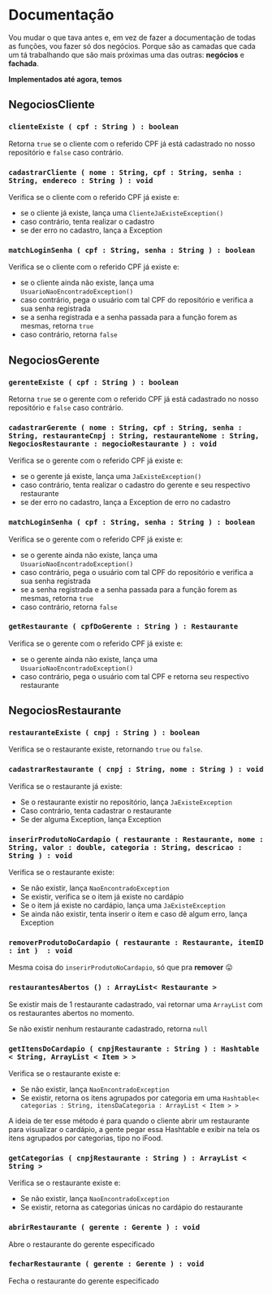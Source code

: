 # Documentação

Vou mudar o que tava antes e, em vez de fazer a documentação de todas as funções, vou fazer só dos negócios. Porque são as camadas que cada um tá trabalhando que são mais próximas uma das outras: **negócios** e **fachada**.

**Implementados até agora, temos**

## NegociosCliente

### `clienteExiste ( cpf : String ) : boolean`

Retorna `true` se o cliente com o referido CPF já está cadastrado no nosso repositório e `false` caso contrário.

### `cadastrarCliente ( nome : String, cpf : String, senha : String, endereco : String ) : void`

Verifica se o cliente com o referido CPF já existe e: 

* se o cliente já existe, lança uma `ClienteJaExisteException()`
* caso contrário, tenta realizar o cadastro
* se der erro no cadastro, lança a Exception

### `matchLoginSenha ( cpf : String, senha : String ) : boolean`

Verifica se o cliente com o referido CPF já existe e:

* se o cliente ainda não existe, lança uma `UsuarioNaoEncontradoException()`
* caso contrário, pega o usuário com tal CPF do repositório e verifica a sua senha registrada
* se a senha registrada e a senha passada para a função forem as mesmas, retorna `true`
* caso contrário, retorna `false`

## NegociosGerente

### `gerenteExiste ( cpf : String ) : boolean`

Retorna `true` se o gerente com o referido CPF já está cadastrado no nosso repositório e `false` caso contrário.

### `cadastrarGerente ( nome : String, cpf : String, senha : String, restauranteCnpj : String, restauranteNome : String, NegociosRestaurante : negocioRestaurante ) : void`

Verifica se o gerente com o referido CPF já existe e: 

* se o gerente já existe, lança uma `JaExisteException()`
* caso contrário, tenta realizar o cadastro do gerente e seu respectivo restaurante
* se der erro no cadastro, lança a Exception de erro no cadastro

### `matchLoginSenha ( cpf : String, senha : String ) : boolean`

Verifica se o gerente com o referido CPF já existe e:

* se o gerente ainda não existe, lança uma `UsuarioNaoEncontradoException()`
* caso contrário, pega o usuário com tal CPF do repositório e verifica a sua senha registrada
* se a senha registrada e a senha passada para a função forem as mesmas, retorna `true`
* caso contrário, retorna `false`

### `getRestaurante ( cpfDoGerente : String ) : Restaurante`

Verifica se o gerente com o referido CPF já existe e:

* se o gerente ainda não existe, lança uma `UsuarioNaoEncontradoException()`
* caso contrário, pega o usuário com tal CPF e retorna seu respectivo restaurante

## NegociosRestaurante

### `restauranteExiste ( cnpj : String ) : boolean`

Verifica se o restaurante existe, retornando `true` ou `false`.

### `cadastrarRestaurante ( cnpj : String, nome : String ) : void`

Verifica se o restaurante já existe:

* Se o restaurante existir no repositório, lança `JaExisteException`
* Caso contrário, tenta cadastrar o restaurante
* Se der alguma Exception, lança Exception

### `inserirProdutoNoCardapio ( restaurante : Restaurante, nome : String, valor : double, categoria : String, descricao : String ) : void`

Verifica se o restaurante existe:

* Se não existir, lança `NaoEncontradoException`
* Se existir, verifica se o item já existe no cardápio
* Se o item já existe no cardápio, lança uma `JaExisteException`
* Se ainda não existir, tenta inserir o item e caso dê algum erro, lança Exception

### `removerProdutoDoCardapio ( restaurante : Restaurante, itemID : int )  : void`

Mesma coisa do `inserirProdutoNoCardapio`, só que pra **remover** 😛

### `restaurantesAbertos () : ArrayList< Restaurante >`

Se existir mais de 1 restaurante cadastrado, vai retornar uma `ArrayList` com os restaurantes abertos no momento.

Se não existir nenhum restaurante cadastrado, retorna `null`

### `getItensDoCardapio ( cnpjRestaurante : String ) : Hashtable < String, ArrayList < Item > >`

Verifica se o restaurante existe e:

* Se não existir, lança `NaoEncontradoException`
* Se existir, retorna os itens agrupados por categoria em uma `Hashtable< categorias : String, itensDaCategoria : ArrayList < Item > >`

A ideia de ter esse método é para quando o cliente abrir um restaurante para visualizar o cardápio, a gente pegar essa Hashtable e exibir na tela os itens agrupados por categorias, tipo no iFood.

### `getCategorias ( cnpjRestaurante : String ) : ArrayList < String >`

Verifica se o restaurante existe e:

* Se não existir, lança `NaoEncontradoException`
* Se existir, retorna as categorias únicas no cardápio do restaurante

### `abrirRestaurante ( gerente : Gerente ) : void`

Abre o restaurante do gerente especificado

### `fecharRestaurante ( gerente : Gerente ) : void`

Fecha o restaurante do gerente especificado